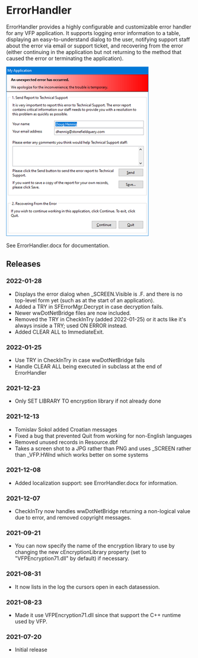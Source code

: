 # ErrorHandler

ErrorHandler provides a highly configurable and customizable error handler for any VFP application. It supports logging error information to a table, displaying an easy-to-understand dialog to the user, notifying support staff about the error via email or support ticket, and recovering from the error (either continuing in the application but not returning to the method that caused the error or terminating the application).

![](errordialog.png)

See ErrorHandler.docx for documentation.  

## Releases

### 2022-01-28

* Displays the error dialog when _SCREEN.Visible is .F. and there is no top-level form yet (such as at the start of an application).
* Added a TRY in SFErrorMgr.Decrypt in case decryption fails.
* Newer wwDotNetBridge files are now included.
* Removed the TRY in CheckInTry (added 2022-01-25) or it acts like it's always inside a TRY; used ON ERROR instead.
* Added CLEAR ALL to ImmediateExit.

### 2022-01-25

* Use TRY in CheckInTry in case wwDotNetBridge fails
* Handle CLEAR ALL being executed in subclass at the end of ErrorHandler

### 2021-12-23

* Only SET LIBRARY TO encryption library if not already done

### 2021-12-13

* Tomislav Sokol added Croatian messages
* Fixed a bug that prevented Quit from working for non-English languages
* Removed unused records in Resource.dbf
* Takes a screen shot to a JPG rather than PNG and uses _SCREEN rather than _VFP.HWnd which works better on some systems

### 2021-12-08

* Added localization support: see ErrorHandler.docx for information.

### 2021-12-07

* CheckInTry now handles wwDotNetBridge returning a non-logical value due to error, and removed copyright messages.

### 2021-09-21

* You can now specify the name of the encryption library to use by changing the new cEncryptionLibrary property (set to "VFPEncryption71.dll" by default) if necessary.

### 2021-08-31

* It now lists in the log the cursors open in each datasession.

### 2021-08-23

* Made it use VFPEncryption71.dll since that support the C++ runtime used by VFP.

### 2021-07-20

* Initial release

